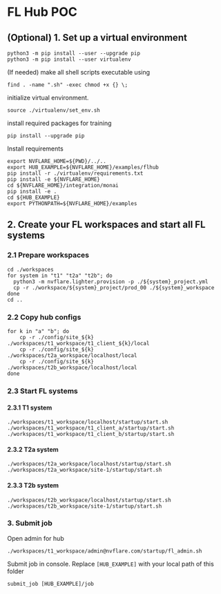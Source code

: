 # FL Hub POC

## (Optional) 1. Set up a virtual environment
```
python3 -m pip install --user --upgrade pip
python3 -m pip install --user virtualenv
```
(If needed) make all shell scripts executable using
```
find . -name ".sh" -exec chmod +x {} \;
```
initialize virtual environment.
```
source ./virtualenv/set_env.sh
```
install required packages for training
```
pip install --upgrade pip
```

Install requirements
```
export NVFLARE_HOME=${PWD}/../..
export HUB_EXAMPLE=${NVFLARE_HOME}/examples/flhub
pip install -r ./virtualenv/requirements.txt
pip install -e ${NVFLARE_HOME}
cd ${NVFLARE_HOME}/integration/monai
pip install -e .
cd ${HUB_EXAMPLE}
export PYTHONPATH=${NVFLARE_HOME}/examples
```

## 2. Create your FL workspaces and start all FL systems

### 2.1 Prepare workspaces
```
cd ./workspaces
for system in "t1" "t2a" "t2b"; do
  python3 -m nvflare.lighter.provision -p ./${system}_project.yml
  cp -r ./workspace/${system}_project/prod_00 ./${system}_workspace
done
cd ..
```

### 2.2 Copy hub configs

```
for k in "a" "b"; do
    cp -r ./config/site_${k} ./workspaces/t1_workspace/t1_client_${k}/local
    cp -r ./config/site_${k} ./workspaces/t2a_workspace/localhost/local
    cp -r ./config/site_${k} ./workspaces/t2b_workspace/localhost/local
done
```

### 2.3 Start FL systems

#### 2.3.1 T1 system

```
./workspaces/t1_workspace/localhost/startup/start.sh
./workspaces/t1_workspace/t1_client_a/startup/start.sh
./workspaces/t1_workspace/t1_client_b/startup/start.sh
```

#### 2.3.2 T2a system

```
./workspaces/t2a_workspace/localhost/startup/start.sh
./workspaces/t2a_workspace/site-1/startup/start.sh
```

#### 2.3.3 T2b system

```
./workspaces/t2b_workspace/localhost/startup/start.sh
./workspaces/t2b_workspace/site-1/startup/start.sh
```

### 3. Submit job

Open admin for hub
```
./workspaces/t1_workspace/admin@nvflare.com/startup/fl_admin.sh
```

Submit job in console. Replace `[HUB_EXAMPLE]` with your local path of this folder
```
submit_job [HUB_EXAMPLE]/job
```
